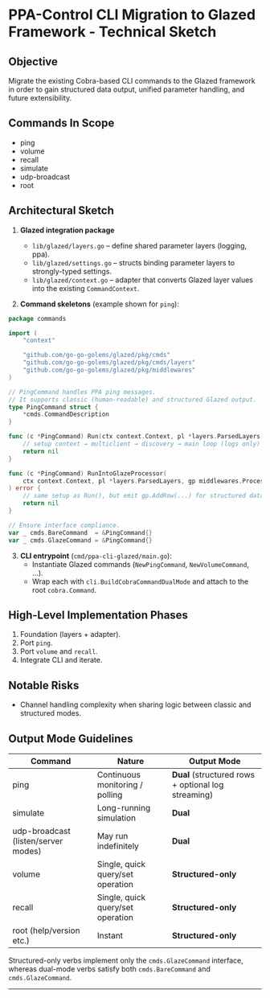 # PPA-Control CLI Migration to Glazed Framework - Technical Sketch

## Objective
Migrate the existing Cobra-based CLI commands to the Glazed framework in order to gain structured data output, unified parameter handling, and future extensibility.

## Commands In Scope
- ping
- volume
- recall
- simulate
- udp-broadcast
- root

## Architectural Sketch
1. **Glazed integration package**
   - `lib/glazed/layers.go` – define shared parameter layers (logging, ppa).
   - `lib/glazed/settings.go` – structs binding parameter layers to strongly-typed settings.
   - `lib/glazed/context.go` – adapter that converts Glazed layer values into the existing `CommandContext`.

2. **Command skeletons** (example shown for `ping`):

```go
package commands

import (
    "context"

    "github.com/go-go-golems/glazed/pkg/cmds"
    "github.com/go-go-golems/glazed/pkg/cmds/layers"
    "github.com/go-go-golems/glazed/pkg/middlewares"
)

// PingCommand handles PPA ping messages.
// It supports classic (human-readable) and structured Glazed output.
type PingCommand struct {
    *cmds.CommandDescription
}

func (c *PingCommand) Run(ctx context.Context, pl *layers.ParsedLayers) error {
    // setup context → multiclient → discovery → main loop (logs only)
    return nil
}

func (c *PingCommand) RunIntoGlazeProcessor(
    ctx context.Context, pl *layers.ParsedLayers, gp middlewares.Processor,
) error {
    // same setup as Run(), but emit gp.AddRow(...) for structured data
    return nil
}

// Ensure interface compliance.
var _ cmds.BareCommand  = &PingCommand{}
var _ cmds.GlazeCommand = &PingCommand{}
```

3. **CLI entrypoint** (`cmd/ppa-cli-glazed/main.go`):
   - Instantiate Glazed commands (`NewPingCommand`, `NewVolumeCommand`, …).
   - Wrap each with `cli.BuildCobraCommandDualMode` and attach to the root `cobra.Command`.

## High-Level Implementation Phases
1. Foundation (layers + adapter).
2. Port `ping`.
3. Port `volume` and `recall`.
4. Integrate CLI and iterate.

## Notable Risks
- Channel handling complexity when sharing logic between classic and structured modes.

## Output Mode Guidelines

| Command | Nature | Output Mode |
|---------|--------|-------------|
| ping | Continuous monitoring / polling | **Dual** (structured rows + optional log streaming) |
| simulate | Long-running simulation | **Dual** |
| udp-broadcast (listen/server modes) | May run indefinitely | **Dual** |
| volume | Single, quick query/set operation | **Structured-only** |
| recall | Single, quick query/set operation | **Structured-only** |
| root (help/version etc.) | Instant | **Structured-only** |

Structured-only verbs implement only the `cmds.GlazeCommand` interface, whereas dual-mode verbs satisfy both `cmds.BareCommand` and `cmds.GlazeCommand`.

---

